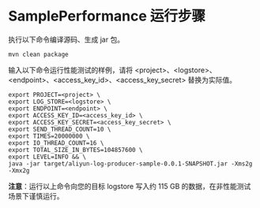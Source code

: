 # SamplePerformance 运行步骤

执行以下命令编译源码、生成 jar 包。
```
mvn clean package
```

输入以下命令运行性能测试的样例，请将 \<project\>、\<logstore\>、\<endpoint\>、\<access_key_id\>、\<access_key_secret\> 替换为实际值。
```
export PROJECT=<project> \
export LOG_STORE=<logstore> \
export ENDPOINT=<endpoint> \
export ACCESS_KEY_ID=<access_key_id> \
export ACCESS_KEY_SECRET=<access_key_secret> \
export SEND_THREAD_COUNT=10 \
export TIMES=20000000 \
export IO_THREAD_COUNT=16 \
export TOTAL_SIZE_IN_BYTES=104857600 \
export LEVEL=INFO && \
java -jar target/aliyun-log-producer-sample-0.0.1-SNAPSHOT.jar -Xms2g -Xmx2g
```

**注意**：运行以上命令向您的目标 logstore 写入约 115 GB 的数据，在非性能测试场景下谨慎运行。
